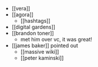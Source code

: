 - [[vera]]
- [[agora]]
	- [[hashtags]]
- [[digital gardens]]
- [[brandon toner]]
	- met him over vc, it was great!
- [[james baker]] pointed out  
	- [[massive wiki]]
	- [[peter kaminski]]